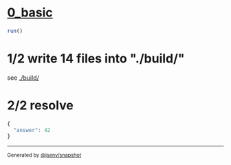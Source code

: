 # [0_basic](../../service_worker_shared_babel_helper_build.test.mjs#L32)

```js
run()
```

# 1/2 write 14 files into "./build/"

see [./build/](./build/)

# 2/2 resolve

```js
{
  "answer": 42
}
```

---

<sub>
  Generated by <a href="https://github.com/jsenv/core/tree/main/packages/tooling/snapshot">@jsenv/snapshot</a>
</sub>
